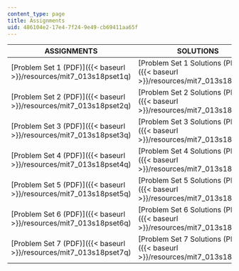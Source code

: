 ```yaml
---
content_type: page
title: Assignments
uid: 486104e2-17e4-7f24-9e49-cb69411aa65f
---
```


  

| ASSIGNMENTS | SOLUTIONS |
| --- | --- |
| [Problem Set 1 (PDF)]({{< baseurl >}}/resources/mit7_013s18pset1q) | [Problem Set 1 Solutions (PDF)]({{< baseurl >}}/resources/mit7_013s18pset1s) |
| [Problem Set 2 (PDF)]({{< baseurl >}}/resources/mit7_013s18pset2q) | [Problem Set 2 Solutions (PDF)]({{< baseurl >}}/resources/mit7_013s18pset2s) |
| [Problem Set 3 (PDF)]({{< baseurl >}}/resources/mit7_013s18pset3q) | [Problem Set 3 Solutions (PDF)]({{< baseurl >}}/resources/mit7_013s18pset3s) |
| [Problem Set 4 (PDF)]({{< baseurl >}}/resources/mit7_013s18pset4q) | [Problem Set 4 Solutions (PDF)]({{< baseurl >}}/resources/mit7_013s18pset4s) |
| [Problem Set 5 (PDF)]({{< baseurl >}}/resources/mit7_013s18pset5q) | [Problem Set 5 Solutions (PDF)]({{< baseurl >}}/resources/mit7_013s18pset5s) |
| [Problem Set 6 (PDF)]({{< baseurl >}}/resources/mit7_013s18pset6q) | [Problem Set 6 Solutions (PDF)]({{< baseurl >}}/resources/mit7_013s18pset6s) |
| [Problem Set 7 (PDF)]({{< baseurl >}}/resources/mit7_013s18pset7q) | [Problem Set 7 Solutions (PDF)]({{< baseurl >}}/resources/mit7_013s18pset7s)